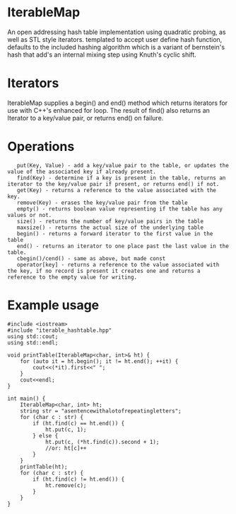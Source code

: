# IterableMap
An open addressing hash table implementation using quadratic probing, as well as STL style iterators.
templated to accept user define hash function, defaults to the included hashing algorithm
which is a variant of bernstein's hash that add's an internal mixing step using Knuth's 
cyclic shift.

# Iterators
IterableMap supplies a begin() and end() method which returns iterators for use with C++'s
enhanced for loop. The result of find() also returns an Iterator to a key/value pair, 
or returns end() on failure.

# Operations
  ```
     put(Key, Value) - add a key/value pair to the table, or updates the value of the associated key if already present.
     find(Key) - determine if a key is present in the table, returns an iterator to the key/value pair if present, or returns end() if not.
     get(Key) - returns a reference to the value associated with the key.
     remove(Key) - erases the key/value pair from the table
     empty() - returns boolean value representing if the table has any values or not.
     size() - returns the number of key/value pairs in the table
     maxsize() - returns the actual size of the underlying table
     begin() - returns a forward iterator to the first value in the table
     end() - returns an iterator to one place past the last value in the table.
     cbegin()/cend() - same as above, but made const
     operator[key] - returns a reference to the value associated with the key, if no record is present it creates one and returns a reference to the empty value for writing.
  ```

# Example usage

```
#include <iostream>
#include "iterable_hashtable.hpp"
using std::cout;
using std::endl;

void printTable(IterableMap<char, int>& ht) {
    for (auto it = ht.begin(); it != ht.end(); ++it) {
        cout<<(*it).first<<" ";
    }
    cout<<endl;
}

int main() {
    IterableMap<char, int> ht;
    string str = "asentencewithalotofrepeatingletters";
    for (char c : str) {
        if (ht.find(c) == ht.end()) {
            ht.put(c, 1);
        } else {
            ht.put(c, (*ht.find(c)).second + 1);
            //or: ht[c]++
        }
    }
    printTable(ht);
    for (char c : str) {
        if (ht.find(c) != ht.end()) {
            ht.remove(c);
        }
    }
}
```
